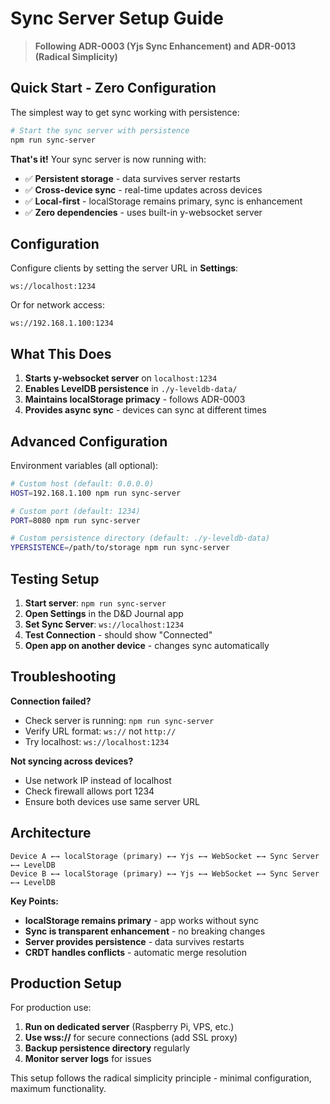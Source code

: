 # Sync Server Setup Guide

> **Following ADR-0003 (Yjs Sync Enhancement) and ADR-0013 (Radical Simplicity)**

## Quick Start - Zero Configuration

The simplest way to get sync working with persistence:

```bash
# Start the sync server with persistence
npm run sync-server
```

**That's it!** Your sync server is now running with:
- ✅ **Persistent storage** - data survives server restarts
- ✅ **Cross-device sync** - real-time updates across devices  
- ✅ **Local-first** - localStorage remains primary, sync is enhancement
- ✅ **Zero dependencies** - uses built-in y-websocket server

## Configuration

Configure clients by setting the server URL in **Settings**:
```
ws://localhost:1234
```

Or for network access:
```
ws://192.168.1.100:1234
```

## What This Does

1. **Starts y-websocket server** on `localhost:1234`
2. **Enables LevelDB persistence** in `./y-leveldb-data/`
3. **Maintains localStorage primacy** - follows ADR-0003
4. **Provides async sync** - devices can sync at different times

## Advanced Configuration

Environment variables (all optional):

```bash
# Custom host (default: 0.0.0.0)
HOST=192.168.1.100 npm run sync-server

# Custom port (default: 1234)  
PORT=8080 npm run sync-server

# Custom persistence directory (default: ./y-leveldb-data)
YPERSISTENCE=/path/to/storage npm run sync-server
```

## Testing Setup

1. **Start server**: `npm run sync-server`
2. **Open Settings** in the D&D Journal app
3. **Set Sync Server**: `ws://localhost:1234`
4. **Test Connection** - should show "Connected"
5. **Open app on another device** - changes sync automatically

## Troubleshooting

**Connection failed?**
- Check server is running: `npm run sync-server`
- Verify URL format: `ws://` not `http://`
- Try localhost: `ws://localhost:1234`

**Not syncing across devices?**
- Use network IP instead of localhost
- Check firewall allows port 1234
- Ensure both devices use same server URL

## Architecture

```
Device A ←→ localStorage (primary) ←→ Yjs ←→ WebSocket ←→ Sync Server ←→ LevelDB
Device B ←→ localStorage (primary) ←→ Yjs ←→ WebSocket ←→ Sync Server ←→ LevelDB
```

**Key Points:**
- **localStorage remains primary** - app works without sync
- **Sync is transparent enhancement** - no breaking changes
- **Server provides persistence** - data survives restarts
- **CRDT handles conflicts** - automatic merge resolution

## Production Setup

For production use:
1. **Run on dedicated server** (Raspberry Pi, VPS, etc.)
2. **Use wss://** for secure connections (add SSL proxy)
3. **Backup persistence directory** regularly
4. **Monitor server logs** for issues

This setup follows the radical simplicity principle - minimal configuration, maximum functionality.
